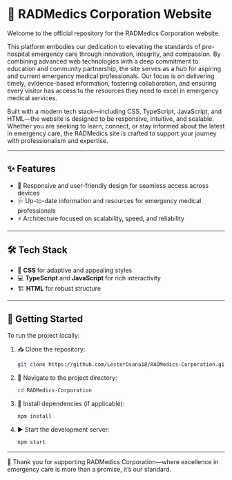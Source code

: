 # 🚨 RADMedics Corporation Website

Welcome to the official repository for the RADMedics Corporation website.

This platform embodies our dedication to elevating the standards of pre-hospital emergency care through innovation, integrity, and compassion. By combining advanced web technologies with a deep commitment to education and community partnership, the site serves as a hub for aspiring and current emergency medical professionals. Our focus is on delivering timely, evidence-based information, fostering collaboration, and ensuring every visitor has access to the resources they need to excel in emergency medical services.

Built with a modern tech stack—including CSS, TypeScript, JavaScript, and HTML—the website is designed to be responsive, intuitive, and scalable. Whether you are seeking to learn, connect, or stay informed about the latest in emergency care, the RADMedics site is crafted to support your journey with professionalism and expertise.

---

## ✨ Features

- 📱 Responsive and user-friendly design for seamless access across devices  
- 🩺 Up-to-date information and resources for emergency medical professionals  
- ⚡ Architecture focused on scalability, speed, and reliability  

---

## 🛠️ Tech Stack

- 🎨 **CSS** for adaptive and appealing styles  
- 💻 **TypeScript** and **JavaScript** for rich interactivity  
- 🏗️ **HTML** for robust structure  

---

## 🚀 Getting Started

To run the project locally:

1. 📥 Clone the repository:
   ```bash
   git clone https://github.com/LesterOsana18/RADMedics-Corporation.git
   ```
2. 📂 Navigate to the project directory:
   ```bash
   cd RADMedics-Corporation
   ```
3. 🧩 Install dependencies (if applicable):
   ```bash
   npm install
   ```
4. ▶️ Start the development server:
   ```bash
   npm start
   ```

---

🙌 Thank you for supporting RADMedics Corporation—where excellence in emergency care is more than a promise, it’s our standard.